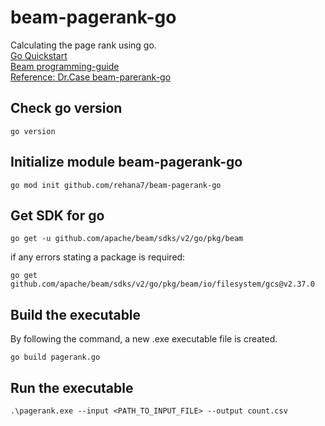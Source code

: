 # beam-pagerank-go
Calculating the page rank using go.
<br/>
[Go Quickstart](https://beam.apache.org/get-started/quickstart-go/) 
<br/>
[Beam programming-guide](https://beam.apache.org/documentation/programming-guide/)
<br/>
[Reference: Dr.Case beam-parerank-go](https://github.com/denisecase/beam-pagerank-go)
<br/>
## Check go version
```
go version
```
## Initialize module beam-pagerank-go
```
go mod init github.com/rehana7/beam-pagerank-go
```
## Get SDK for go
```
go get -u github.com/apache/beam/sdks/v2/go/pkg/beam
```
if any errors stating a package is required:
```
go get github.com/apache/beam/sdks/v2/go/pkg/beam/io/filesystem/gcs@v2.37.0
```
## Build the executable 
By following the command, a new .exe executable file is created.
```
go build pagerank.go
```
## Run the executable
```
.\pagerank.exe --input <PATH_TO_INPUT_FILE> --output count.csv
```


